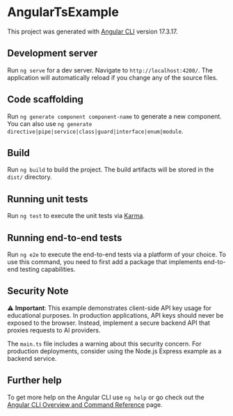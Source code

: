 # AngularTsExample

This project was generated with [Angular CLI](https://github.com/angular/angular-cli) version 17.3.17.

## Development server

Run `ng serve` for a dev server. Navigate to `http://localhost:4200/`. The application will automatically reload if you change any of the source files.

## Code scaffolding

Run `ng generate component component-name` to generate a new component. You can also use `ng generate directive|pipe|service|class|guard|interface|enum|module`.

## Build

Run `ng build` to build the project. The build artifacts will be stored in the `dist/` directory.

## Running unit tests

Run `ng test` to execute the unit tests via [Karma](https://karma-runner.github.io).

## Running end-to-end tests

Run `ng e2e` to execute the end-to-end tests via a platform of your choice. To use this command, you need to first add a package that implements end-to-end testing capabilities.

## Security Note

⚠️ **Important**: This example demonstrates client-side API key usage for educational purposes. In production applications, API keys should never be exposed to the browser. Instead, implement a secure backend API that proxies requests to AI providers.

The `main.ts` file includes a warning about this security concern. For production deployments, consider using the Node.js Express example as a backend service.

## Further help

To get more help on the Angular CLI use `ng help` or go check out the [Angular CLI Overview and Command Reference](https://angular.io/cli) page.
